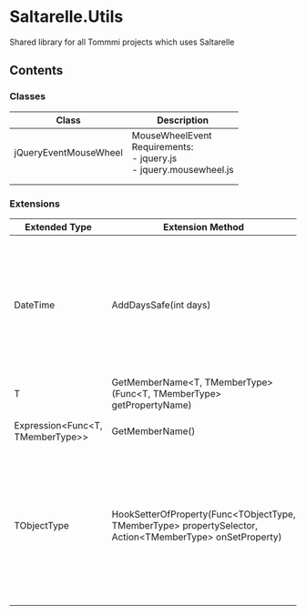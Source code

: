 # Saltarelle.Utils
Shared library for all Tommmi projects which uses Saltarelle

## Contents

### Classes
| Class | Description   |
| ----- | ----------    |
| jQueryEventMouseWheel | MouseWheelEvent <br>Requirements:<br>- jquery.js<br>- jquery.mousewheel.js |
|  |  |
|  |  |



### Extensions
| Extended Type | Extension Method | Description   |
| ------------- | -------------    | ------------- |
| DateTime | AddDaysSafe(int days) | Adds passed numer of days. In case of daylight saving the resulting date time has the same time as before. |
| T | GetMemberName<T, TMemberType>(Func<T, TMemberType> getPropertyName) | gets name of selected property |
| Expression&lt;Func&lt;T, TMemberType&gt;&gt; | GetMemberName() | gets name of selected property | 
| TObjectType | HookSetterOfProperty(Func&lt;TObjectType, TMemberType&gt; propertySelector, Action&lt;TMemberType&gt; onSetProperty) | Hooks into the setter of a property. If the referenced member is a field, the method converts the field into property. |
|  |  |  |

